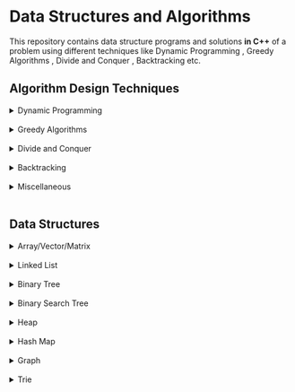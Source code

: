 # Data Structures and Algorithms
  This repository contains data structure programs and solutions **in C++** of a problem using different techniques like Dynamic Programming , Greedy Algorithms , Divide and Conquer , Backtracking etc.

## Algorithm Design Techniques

<details>
<summary>Dynamic Programming</summary>
  
```
    Dynamic Programming is a method for solving a complex problem by breaking it down into a 
collection of simpler subproblems, solving each of those subproblems just once, and storing 
their solutions using a memory-based data structure (array, map,etc). Each of the subproblem 
solutions is indexed in some way, typically based on the values of its input parameters, so 
as to facilitate its lookup. So the next time the same subproblem occurs, instead of recomputing
its solution, one simply looks up the previously computed solution, thereby saving computation
time. This technique of storing solutions to subproblems instead of recomputing them is called
memoization.
```
  
### Here's some problems and their solution(s):
  
- [0-1 Knapsack Problem](0-1%20Knapsack%20Problem)
- [Bell Numbers](/Bell%20Numbers)
- [Binomial Coefficient](/Binomial%20Coefficient)
- [Coin Change](/Coin%20Change)
- [Compute nCr mod p](/Compute%20nCr%20mod%20p)
- [Count All Subsequences having Product Less than K](/Count%20all%20subsequences%20having%20product%20less%20than%20K)
- [Count Distinct Subsequences](/Count%20Distinct%20Subsequences)
- [Count Number of Increasing SubSequence](/Count%20Number%20of%20Increasing%20SubSequence)
- [Count Number of Subsets having Given XOR Value](/Count%20Number%20of%20Subsets%20having%20Given%20XOR%20Value)
- [Count Number of Ways to jump to Reach End](/Count%20Number%20of%20Ways%20to%20jump%20to%20Reach%20End)
- [Cutting A Rod](/Cutting%20a%20Rod)
- [Delannoy Number](/Delannoy%20Number)
- [Dice Throw Problem](/Dice%20Throw%20Problem)
- [Edit Distance](/Edit%20Distance)
- [Egg Dropping Puzzle](/Egg%20Dropping%20Puzzle)
- [Entringer Number](/Entringer%20Number)
- [Eulerian Number](/Eulerian%20Number)
- [Friends Pairing Problem](/Friends%20Pairing%20Problem)
- [Golomb Sequence](/Golomb%20Sequence)
- [Highway Billboard Problem](/Highway%20Billboard%20Problem)
- [Jacobsthal and Jacobsthal-Lucas numbers](/Jacobsthal%20and%20Jacobsthal-Lucas%20numbers)
- [Longest Arithmetic Progression](/Longest%20Arithmetic%20Progression)
- [Largest Sum Contiguous Subarray](/Largest%20Sum%20Contiguous%20Subarray)
- [Longest Bitonic Subsequence](/Longest%20Bitonic%20Subsequence)
- [Longest Common Increasing Subsequence](/Longest%20Common%20Increasing%20Subsequence)
- [Longest Common Subsequence](/Longest%20Common%20Subsequence)
- [Longest Common Substring](/Longest%20Common%20Substring)
- [Longest Geometric Progression](/Longest%20Geometric%20Progression)
- [Longest Increasing Subsequence](/Longest%20Increasing%20Subsequence)
- [Longest Palindromic Subsequence](/Longest%20Palindromic%20Subsequence)
- [Longest Repeated Subsequence](/Longest%20Repeated%20Subsequence)
- [Longest Subsequence](/Longest%20subsequence)
- [Matrix Chain Multiplication](/Matrix%20Chain%20Multiplication)
- [Maximum Length Chain of Pairs](/Maximum%20Length%20Chain%20of%20Pairs)
- [Maximum Sum Increasing Subsequence](/Maximum%20Sum%20Increasing%20Subsequence)
- [Maximum Games Played by Winner](/Maximum%20games%20played%20by%20winner)
- [Maximum Length Subsequence](/Maximum%20length%20subsequence)
- [Maximum Path Sum in A Triangle](/Maximum%20path%20sum%20in%20a%20triangle)
- [Maximum Product Cutting](/Maximum%20Product%20Cutting)
- [Maximum Product of An Increasing Subsequence](/Maximum%20product%20of%20an%20increasing%20subsequence)
- [Maximum Size Square Sub-Matrix with All 1s](/Maximum%20size%20square%20sub-matrix%20with%20all%201s)
- [Maximum Size Subset with Given Sum](/Maximum%20Size%20Subset%20with%20Given%20Sum)
- [Maximum Subsequence Sum](/Maximum%20subsequence%20sum)
- [Maximum Sum of Pairs with Specific Difference](/Maximum%20sum%20of%20pairs%20with%20specific%20difference)
- [Minimum Cost to Fill Given Weight in A Bag](/Minimum%20Cost%20to%20Fill%20Given%20Weight%20in%20A%20Bag)
- [Minimum Insertions to Form a Palindrome](/Minimum%20Insertions%20to%20Form%20a%20Palindrome)
- [Minimum Insertions to Sort An Array](/Minimum%20Insertions%20to%20Sort%20An%20Array)
- [Minimum Number of Jumps to Reach End](/Minimum%20Number%20of%20Jumps%20to%20Reach%20End)
- [Minimum Partition](/Minimum%20Partition)
- [Minimum Sum of Multiplications of N Numbers](/Minimum%20Sum%20of%20Multiplications%20of%20N%20Numbers)
- [Moser-de Bruijn Sequence](/Moser-de%20Bruijn%20Sequence)
- [Newman-Conway Sequence](/Newman-Conway%20Sequence)
- [Newman-Shanks-Williams Prime](/Newman-Shanks-Williams%20prime)
- [Nth Catalan Number](/Nth%20Catalan%20Number)
- [Number of N Digit(s) Stepping Numbers](/Number%20of%20N%20Digit(s)%20Stepping%20Numbers)
- [Optimal Strategy for a Game](/Optimal%20Strategy%20for%20a%20Game)
- [Painting Fence Algorithm](/Painting%20Fence%20Algorithm)
- [Palindrome Partitioning](/Palindrome%20Partitioning)
- [Perfect Sum Problem](/Perfect%20Sum%20Problem)
- [Permutation Coefficient](/Permutation%20Coefficient)
- [Size of The Subarray With Maximum Sum](/Size%20of%20The%20Subarray%20With%20Maximum%20Sum)
- [Smallest Sum Contiguous Subarray](/Smallest%20Sum%20Contiguous%20Subarray)
- [Stolen Values Problem](/Stolen%20Values%20Problem)
- [Subset Sum Problem](/Subset%20Sum%20Problem)
- [Sum of All Substrings of A String Representing A Number](/Sum%20of%20All%20Substrings%20of%20A%20String%20Representing%20A%20Number)
- [Sum of Average of All Subsets](/Sum%20of%20Average%20of%20All%20Subsets)
- [Super Ugly Number](/Super%20Ugly%20Number)
- [Temple Offerings](/Temple%20Offerings)
- [Tile Stacking Problem](Tile%20Stacking%20Problem)
- [Tiling Problem](/Tiling%20Problem)
- [Tiling with Dominoes](/Tiling%20with%20Dominoes)
- [Ugly Numbers](/Ugly%20Numbers)
- [Unbounded Knapsack](/Unbounded%20Knapsack)
- [Weighted Job Scheduling](/Weighted%20Job%20Scheduling)
- [Wildcard Pattern Matching](/Wildcard%20Pattern%20Matching)

<br>
</details>
<br>

<details>
<summary>Greedy Algorithms</summary>
  
```  /Super%20Ugly%20Number)
    A greedy algorithm, as the name suggests, always makes the choice that seems to be the 
best at that moment. This means that it makes a locally-optimal choice in the hope that 
this choice will lead to a globally-optimal solution.
```
  
### Here's some problems and their solution(s):

- [Dijsktra](/Dijsktra)
- [Find Minimum number of Coins](/Minimum%20number%20of%20Coins)
- [Fractional Knapsack Problem](/Fractional%20Knapsack%20Problem)
- [Maximize Array Sum After K Negations](/DATA%20STRUCTURES/Array/Maximize%20Array%20Sum%20After%20K%20Negations)
- [Maximize the sum of arr[i] x i](/Maximize%20the%20sum%20of%20index%20by%20muliplying%20the%20element%20at%20the%20index)
- [Maximum Product Subset of an Array](/Maximum%20Product%20Subset%20of%20an%20Array)
- [Minimum Product Subset of an Array](/Minimum%20Product%20Subset%20of%20an%20Array)
- [Minimum Sum of Absolute Difference of Pairs of Two Arrays](/Minimum%20Sum%20of%20Absolute%20Difference%20of%20Pairs%20of%20Two%20Arrays)
- [Minimum Sum of Product of Two Arrays](/Minimum%20Sum%20of%20Product%20of%20Two%20Arrays)
- [Split A Number into Maximum Composite Number](/Split%20A%20Number%20into%20Maximum%20Composite%20Number)

<br>
</details>
<br>

<details>
<summary>Divide and Conquer</summary>
  
```  
  A typical Divide and Conquer algorithm solves a problem using following three steps.
    - Divide: Break the given problem into subproblems of same type.
    - Conquer: Recursively solve these subproblems
    - Combine: Appropriately combine the answers
```
  
### Here's some problems and their solution(s):

- [Binary Search](/Binary%20Search)
- [Count Inversions in an Array](/Count%20Inversions)
- [Cubic Root of A Number](/Cubic%20Root%20of%20A%20Number)
- [Find A Fixed Point in A Given Array](/Find%20a%20Fixed%20Point%20in%20a%20Given%20Array)
- [Find A Peak Element](/Find%20A%20Peak%20Element)
- [Find Closest Number in Array](/Find%20Closest%20Number%20in%20Array)
- [Find the Element that appears once in a Sorted Array](/Find%20the%20Element%20that%20appears%20once%20in%20a%20Sorted%20Array)
- [Floor in a Sorted Array](/Floor%20in%20a%20Sorted%20Array)
- [K-th Element of Two Sorted Arrays](/K-th%20Element%20of%20Two%20Sorted%20Arrays)
- [Longest Common Prefix](/Longest%20Common%20Prefix)
- [Majority Element](/Majority%20Element)
- [Maximum Contiguous Subarray Sum](/Maximum%20Subarray%20Sum)
- [Median of Two Sorted Arrays of Same Size](/Median%20of%20Two%20Sorted%20Arrays%20of%20Same%20Size)
- [Number of Zeros](/Number%20of%20Zeros)
- [Rotation Count in Rotated Sorted Array](/Rotation%20Count%20in%20Rotated%20Sorted%20Array)

<br>
</details>
<br>

<details>
<summary>Backtracking</summary>
  
```  
    Backtracking is a general algorithm for finding all (or some) solutions to some 
computational problems, notably constraint satisfaction problems, that incrementally
builds candidates to the solutions, and abandons a candidate ("backtracks") as soon 
as it determines that the candidate cannot possibly be completed to a valid solution.
```

### Here's some problems and their solution(s):
  
- [Boggle](/Boggle)
- [Combinational Sum](/Combinational%20Sum)
- [Graph Coloring Problem](/Graph%20Coloring%20Problem)
- [Hamiltonian Cycle](/Hamiltonian%20Cycle)
- [N Queen Problem ](/N%20Queen%20Problem)
- [Power Set in Lexicographical Order](/Power%20Set%20in%20Lexicographic%20order)
- [Remove Invalid Parentheses](/Remove%20Invalid%20Parentheses)
- [Sudoku](/Sudoku)
- [The Knight’s Tour Problem](/The%20Knight’s%20Tour%20Problem)

<br>
</details>
<br>

<details>
<summary>Miscellaneous</summary>
  
```  
    Except above algorithm design techniques , here's some important
algorithms.
```

### Here's some problems and their solution(s):
  
- [Dutch National Flag Algorithm](/DATA%20STRUCTURES/Array/Sort%20An%20Array%20of%200s%20-%201s%20and%202s/code_2.cpp)
- [MO’s Algorithm](/DATA%20STRUCTURES/Array/Query%20Square%20Root%20Decomposition/code_2.cpp)
- [Reservoir Sampling](/Reservoir%20Sampling)  
- [String Matching Algorithms](/String%20Matching%20Algorithms)

<br>
</details>
<br>


## Data Structures

<details>
<summary>Array/Vector/Matrix</summary>
  
```  
    An array is a collection of items stored at contiguous memory locations. The idea is to 
store multiple items of the same type together. This makes it easier to calculate the position
of each element by simply adding an offset to a base value, i.e., the memory location of the 
first element of the array (generally denoted by the name of the array).
    Vector is Dynamic Array.
    Matrix is 2D Array.
```
### Here's some problems and their solution(s):
- [Arrange Given Numbers to Form the Biggest Number](/DATA%20STRUCTURES/Array/Arrange%20Given%20Numbers%20to%20Form%20the%20Biggest%20Number)
- [Array Range Queries for Searching An Element](/DATA%20STRUCTURES/Array/Array%20Range%20Queries%20for%20Searching%20An%20Element)
- [Array Rearrangement by Shifting Zero to end](/DATA%20STRUCTURES/Array/Array%20Rearrangement%20by%20Shifting%20Zero%20to%20end)
- [Chocolate Distribution Problem](/DATA%20STRUCTURES/Array/Chocolate%20Distribution%20Problem)
- [Convert Array into Zig-Zag Fashion](/DATA%20STRUCTURES/Array/Convert%20Array%20into%20Zig-Zag%20Fashion)
- [Count Number of Primes in Given Range](/DATA%20STRUCTURES/Array/Count%20Number%20of%20Primes%20in%20Given%20Range)
- [Count Smaller Elements On Right Side](/DATA%20STRUCTURES/Array/Count%20Smaller%20Elements%20On%20Right%20Side)
- [Elements that Occurred Only Once in An Array](/DATA%20STRUCTURES/Array/Elements%20that%20Occurred%20Only%20Once)
- [Find The Largest Three Elements in An Array](/DATA%20STRUCTURES/Array/Find%20The%20Largest%20Three%20Elements%20in%20An%20Array)
- [Find the Missing Number](/DATA%20STRUCTURES/Array/Find%20the%20Missing%20Number)
- [Find The Smallest Missing Number](/DATA%20STRUCTURES/Array/Find%20The%20Smallest%20Missing%20Number)
- [Kth Smallest/Largest Element](/DATA%20STRUCTURES/Array/Kth%20Smallest%20Element)
- [Largest SubArray with Equal Number of 1s and 0s](/DATA%20STRUCTURES/Array/Largest%20SubArray%20with%20Equal%20Number%20of%201s%20and%200s)
- [Maximize Array Sum After K Negations](/DATA%20STRUCTURES/Array/Maximize%20Array%20Sum%20After%20K%20Negations)
- [Maximum of All SubArrays of Size k](/DATA%20STRUCTURES/Array/Maximum%20of%20All%20SubArrays%20of%20Size%20k)
- [Maximum Product Subarray](/DATA%20STRUCTURES/Array/Maximum%20Product%20Subarray)
- [Maximum Sum Such That No Two Elements Are Adjacent](/DATA%20STRUCTURES/Array/Maximum%20Sum%20Such%20That%20No%20Two%20Elements%20Are%20Adjacent)
- [Mean and Median for Unsorted Array](/DATA%20STRUCTURES/Array/Mean%20and%20Median%20for%20Unsorted%20Array)
- [Mean of Range in An Array](/DATA%20STRUCTURES/Array/Mean%20of%20Range%20in%20An%20Array)
- [Move All Zeros to end of Array](/DATA%20STRUCTURES/Array/Move%20All%20Zeros%20to%20end%20of%20Array)
- [Positive Elements at Even and Negative at Odd Position in An Array](/DATA%20STRUCTURES/Array/Positive%20Elements%20at%20Even%20and%20Negative%20at%20Odd%20Position)
- [Product of Ranges in An Array](/DATA%20STRUCTURES/Array/Product%20of%20Ranges%20in%20An%20Array)
- [Query Square Root Decomposition](/DATA%20STRUCTURES/Array/Query%20Square%20Root%20Decomposition)
- [Rearrange An Array in Order - Smallest - S , Largest - L , 2nd S , 2nd L](/DATA%20STRUCTURES/Array/Rearrange%20An%20Array%20in%20A%20Specific%20Order)
- [Replace Array Element by Multiplication of Previous and Next](/DATA%20STRUCTURES/Array/Replace%20Every%20Array%20Element)
- [Segregate 0s and 1s in an Array](/DATA%20STRUCTURES/Array/Segregate%200s%20and%201s)
- [Segregate Even and Odd Numbers](/DATA%20STRUCTURES/Array/Segregate%20Even%20and%20Odd%20Numbers)
- [Shortest Un-ordered SubArray](/DATA%20STRUCTURES/Array/Shortest%20Un-ordered%20SubArray)
- [Sort An Array of 0s , 1s and 2s](/DATA%20STRUCTURES/Array/Sort%20An%20Array%20of%200s%20-%201s%20and%202s)
<br>
</details>
<br>

<details>
<summary>Linked List</summary>
  
```  
    A linked list is a linear data structure, in which the elements are not stored at 
contiguous memory locations.
```
### Here's some problems and their solution(s):
- [Insertion & Deletion in Singly Linked List](/DATA%20STRUCTURES/Linked%20List/code_1.cpp)
- [Reverse Singly Linked List in Pairs](/DATA%20STRUCTURES/Linked%20List/code_2.cpp)
<br>
</details>
<br>

<details>
<summary>Binary Tree</summary>
  
```  
    A tree whose elements have at most 2 children is called a binary tree. Since each element 
in a binary tree can have only 2 children, we typically name them the left and right child.
```
### Here's some problems and their solution(s):
- [Insertion and Recursive Traversal](/DATA%20STRUCTURES/Binary%20Tree/code_1.cpp)
<br>
</details>
<br>

<details>
<summary>Binary Search Tree</summary>
  
```  
    Binary Search Tree is a node-based binary tree data structure which has the following properties:
    - The left subtree of a node contains only nodes with keys lesser than the node’s key.
    - The right subtree of a node contains only nodes with keys greater than the node’s key.
    - The left and right subtree each must also be a binary search tree.
```
### Here's some problems and their solution(s):
- [Insertion , Deletion , Search and Recursive Traversal](/DATA%20STRUCTURES/Binary%20Search%20Tree/code_1.cpp)

<br>
</details>
<br>

<details>
<summary>Heap</summary>
  
```  
    A Heap is a special Tree-based data structure in which the tree is a complete binary tree. 
Generally, Heaps can be of two types:
     - Max-Heap: In a Max-Heap the key present at the root node must be greatest among the keys
            present at all of it’s children. The same property must be recursively true for all 
            sub-trees in that Binary Tree.
     - Min-Heap: In a Min-Heap the key present at the root node must be minimum among the keys 
            present at all of it’s children. The same property must be recursively true for all 
            sub-trees in that Binary Tree.
```

<br>
</details>
<br>

<details>
<summary>Hash Map</summary>
  
```  
    Hashing is an important Data Structure which is designed to use a special function 
called the Hash function which is used to map a given value with a particular key for 
faster access of elements. The efficiency of mapping depends of the efficiency of the 
hash function used.
```

<br>
</details>
<br>


<details>
<summary>Graph</summary>
  
```  
    A Graph is a non-linear data structure consisting of nodes and edges. The nodes are
sometimes also referred to as vertices and the edges are lines or arcs that connect any 
two nodes in the graph.
```
### Here's some problems and their solution(s):
- [Breadth First Search](/DATA%20STRUCTURES/Graph/Breadth%20First%20Search)
- [Depth First Search](/DATA%20STRUCTURES/Graph/Depth%20First%20Search)
- [Number of Nodes at Given Level](/DATA%20STRUCTURES/Graph/Number%20of%20Nodes%20at%20Given%20Level)
<br>
</details>
<br>

<details>
<summary>Trie</summary>
  
```  
    In computer science, a trie, also called digital tree, radix tree or prefix tree is a 
kind of search tree—an ordered tree data structure used to store a dynamic set or associative 
array where the keys are usually strings. Unlike a binary search tree, no node in the tree 
stores the key associated with that node; instead, its position in the tree defines the key 
with which it is associated. All the descendants of a node have a common prefix of the string
associated with that node, and the root is associated with the empty string. Keys tend to be 
associated with leaves, though some inner nodes may correspond to keys of interest. Hence, 
keys are not necessarily associated with every node. For the space-optimized presentation of 
prefix tree, see compact prefix tree.
```

<br>
</details>
<br>
